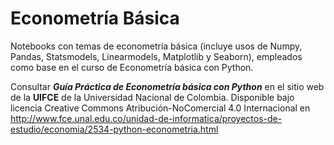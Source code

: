 # Econometría Básica
Notebooks con temas de econometría básica (incluye usos de Numpy, Pandas, Statsmodels, Linearmodels, Matplotlib y Seaborn), empleados como base en el curso de Econometría básica con Python. 

Consultar ***Guía Práctica de Econometría básica con Python*** en el sitio web de la **UIFCE** de la Universidad Nacional de Colombia. Disponible bajo licencia Creative Commons Atribución-NoComercial 4.0 Internacional en http://www.fce.unal.edu.co/unidad-de-informatica/proyectos-de-estudio/economia/2534-python-econometria.html
